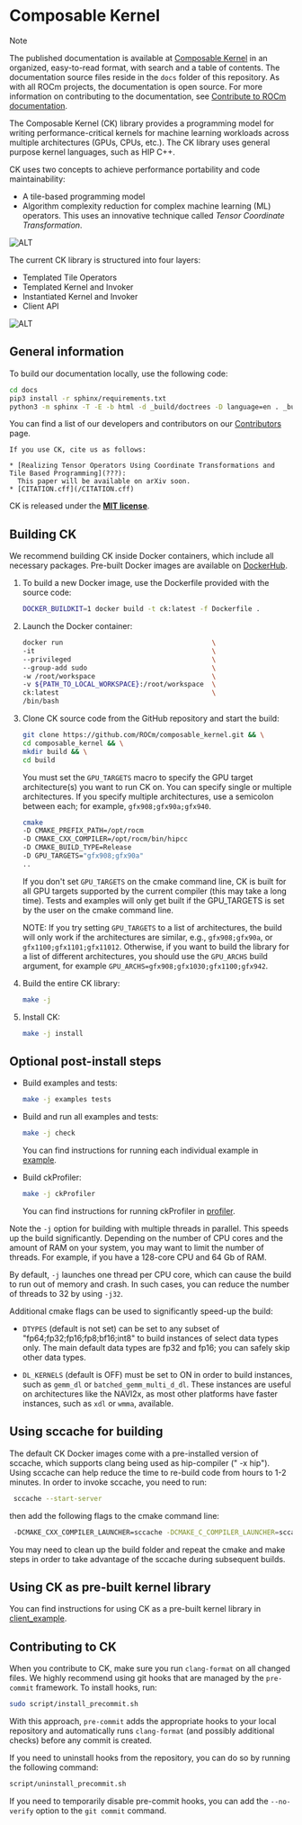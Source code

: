 # Composable Kernel

> [!NOTE]
> The published documentation is available at [Composable Kernel](https://rocm.docs.amd.com/projects/composable_kernel/en/latest/) in an organized, easy-to-read format, with search and a table of contents. The documentation source files reside in the `docs` folder of this repository. As with all ROCm projects, the documentation is open source. For more information on contributing to the documentation, see [Contribute to ROCm documentation](https://rocm.docs.amd.com/en/latest/contribute/contributing.html).

The Composable Kernel (CK) library provides a programming model for writing performance-critical
kernels for machine learning workloads across multiple architectures (GPUs, CPUs, etc.). The CK library
uses general purpose kernel languages, such as HIP C++.

CK uses two concepts to achieve performance portability and code maintainability:

* A tile-based programming model
* Algorithm complexity reduction for complex machine learning (ML) operators. This uses an innovative
   technique called *Tensor Coordinate Transformation*.

![ALT](/docs/data/ck_component.png "CK Components")

The current CK library is structured into four layers:

* Templated Tile Operators
* Templated Kernel and Invoker
* Instantiated Kernel and Invoker
* Client API

![ALT](/docs/data/ck_layer.png "CK Layers")

## General information

To build our documentation locally, use the following code:

``` bash
cd docs
pip3 install -r sphinx/requirements.txt
python3 -m sphinx -T -E -b html -d _build/doctrees -D language=en . _build/html
```

You can find a list of our developers and contributors on our [Contributors](/CONTRIBUTORS.md) page.

```note
If you use CK, cite us as follows:

* [Realizing Tensor Operators Using Coordinate Transformations and Tile Based Programming](???):
  This paper will be available on arXiv soon.
* [CITATION.cff](/CITATION.cff)
```

CK is released under the **[MIT license](/LICENSE)**.

## Building CK

We recommend building CK inside Docker containers, which include all necessary packages. Pre-built
Docker images are available on [DockerHub](https://hub.docker.com/r/rocm/composable_kernel/tags).

1. To build a new Docker image, use the Dockerfile provided with the source code:

    ```bash
    DOCKER_BUILDKIT=1 docker build -t ck:latest -f Dockerfile .
    ```

2. Launch the Docker container:

    ```bash
    docker run                                     \
    -it                                            \
    --privileged                                   \
    --group-add sudo                               \
    -w /root/workspace                             \
    -v ${PATH_TO_LOCAL_WORKSPACE}:/root/workspace  \
    ck:latest                                      \
    /bin/bash
    ```

3. Clone CK source code from the GitHub repository and start the build:

    ```bash
    git clone https://github.com/ROCm/composable_kernel.git && \
    cd composable_kernel && \
    mkdir build && \
    cd build
    ```

    You must set the `GPU_TARGETS` macro to specify the GPU target architecture(s) you want
    to run CK on. You can specify single or multiple architectures. If you specify multiple architectures,
    use a semicolon between each; for example, `gfx908;gfx90a;gfx940`.

    ```bash
    cmake                                                                                             \
    -D CMAKE_PREFIX_PATH=/opt/rocm                                                                    \
    -D CMAKE_CXX_COMPILER=/opt/rocm/bin/hipcc                                                         \
    -D CMAKE_BUILD_TYPE=Release                                                                       \
    -D GPU_TARGETS="gfx908;gfx90a"                                                                    \
    ..
    ```

    If you don't set `GPU_TARGETS` on the cmake command line, CK is built for all GPU targets
    supported by the current compiler (this may take a long time). 
    Tests and examples will only get built if the GPU_TARGETS is set by the user on the cmake command line.

    NOTE: If you try setting `GPU_TARGETS` to a list of architectures, the build will only work if the 
    architectures are similar, e.g., `gfx908;gfx90a`, or `gfx1100;gfx1101;gfx11012`. Otherwise, if you 
    want to build the library for a list of different architectures,
    you should use the `GPU_ARCHS` build argument, for example `GPU_ARCHS=gfx908;gfx1030;gfx1100;gfx942`.

4. Build the entire CK library:

    ```bash
    make -j
    ```

5. Install CK:

    ```bash
    make -j install
    ```

## Optional post-install steps

* Build examples and tests:

    ```bash
    make -j examples tests
    ```

* Build and run all examples and tests:

    ```bash
    make -j check
    ```

    You can find instructions for running each individual example in [example](/example).

* Build ckProfiler:

    ```bash
    make -j ckProfiler
    ```

    You can find instructions for running ckProfiler in [profiler](/profiler).

Note the `-j` option for building with multiple threads in parallel. This speeds up the build significantly.
Depending on the number of CPU cores and the amount of RAM on your system, you may want to
limit the number of threads. For example, if you have a 128-core CPU and 64 Gb of RAM.

By default, `-j` launches one thread per CPU core, which can cause the build to run out of memory and
crash. In such cases, you can reduce the number of threads to 32 by using `-j32`.

Additional cmake flags can be used to significantly speed-up the build:

* `DTYPES` (default is not set) can be set to any subset of "fp64;fp32;fp16;fp8;bf16;int8" to build
  instances of select data types only. The main default data types are fp32 and fp16; you can safely skip
  other data types.

* `DL_KERNELS` (default is OFF) must be set to ON in order to build instances, such as `gemm_dl` or
  `batched_gemm_multi_d_dl`. These instances are useful on architectures like the NAVI2x, as most
  other platforms have faster instances, such as `xdl` or `wmma`, available.

## Using sccache for building

The default CK Docker images come with a pre-installed version of sccache, which supports clang
being used as hip-compiler (" -x hip"). Using sccache can help reduce the time to re-build code from
hours to 1-2 minutes. In order to invoke sccache, you need to run:

```bash
 sccache --start-server
```

then add the following flags to the cmake command line:

```bash
 -DCMAKE_CXX_COMPILER_LAUNCHER=sccache -DCMAKE_C_COMPILER_LAUNCHER=sccache
```

You may need to clean up the build folder and repeat the cmake and make steps in order to take
advantage of the sccache during subsequent builds.

## Using CK as pre-built kernel library

You can find instructions for using CK as a pre-built kernel library in [client_example](/client_example).

## Contributing to CK

When you contribute to CK, make sure you run `clang-format` on all changed files. We highly
recommend using git hooks that are managed by the `pre-commit` framework. To install hooks, run:

```bash
sudo script/install_precommit.sh
```

With this approach, `pre-commit` adds the appropriate hooks to your local repository and
automatically runs `clang-format` (and possibly additional checks) before any commit is created.

If you need to uninstall hooks from the repository, you can do so by running the following command:

```bash
script/uninstall_precommit.sh
```

If you need to temporarily disable pre-commit hooks, you can add the `--no-verify` option to the
`git commit` command.
